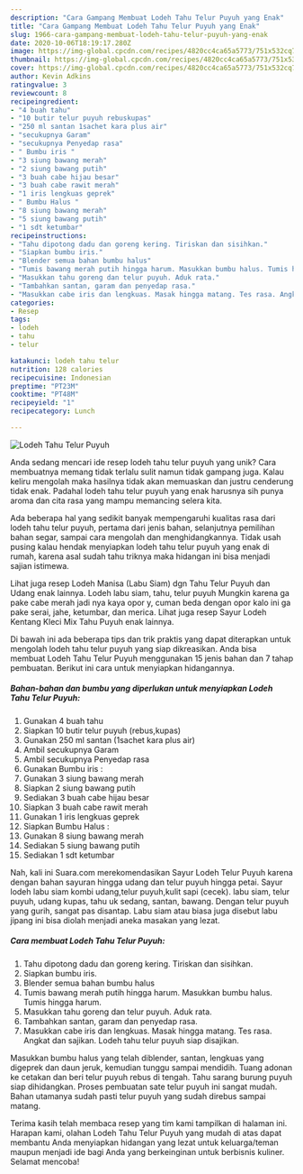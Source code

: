 ```yaml
---
description: "Cara Gampang Membuat Lodeh Tahu Telur Puyuh yang Enak"
title: "Cara Gampang Membuat Lodeh Tahu Telur Puyuh yang Enak"
slug: 1966-cara-gampang-membuat-lodeh-tahu-telur-puyuh-yang-enak
date: 2020-10-06T18:19:17.280Z
image: https://img-global.cpcdn.com/recipes/4820cc4ca65a5773/751x532cq70/lodeh-tahu-telur-puyuh-foto-resep-utama.jpg
thumbnail: https://img-global.cpcdn.com/recipes/4820cc4ca65a5773/751x532cq70/lodeh-tahu-telur-puyuh-foto-resep-utama.jpg
cover: https://img-global.cpcdn.com/recipes/4820cc4ca65a5773/751x532cq70/lodeh-tahu-telur-puyuh-foto-resep-utama.jpg
author: Kevin Adkins
ratingvalue: 3
reviewcount: 8
recipeingredient:
- "4 buah tahu"
- "10 butir telur puyuh rebuskupas"
- "250 ml santan 1sachet kara plus air"
- "secukupnya Garam"
- "secukupnya Penyedap rasa"
- " Bumbu iris "
- "3 siung bawang merah"
- "2 siung bawang putih"
- "3 buah cabe hijau besar"
- "3 buah cabe rawit merah"
- "1 iris lengkuas geprek"
- " Bumbu Halus "
- "8 siung bawang merah"
- "5 siung bawang putih"
- "1 sdt ketumbar"
recipeinstructions:
- "Tahu dipotong dadu dan goreng kering. Tiriskan dan sisihkan."
- "Siapkan bumbu iris."
- "Blender semua bahan bumbu halus"
- "Tumis bawang merah putih hingga harum. Masukkan bumbu halus. Tumis hingga harum."
- "Masukkan tahu goreng dan telur puyuh. Aduk rata."
- "Tambahkan santan, garam dan penyedap rasa."
- "Masukkan cabe iris dan lengkuas. Masak hingga matang. Tes rasa. Angkat dan sajikan. Lodeh tahu telur puyuh siap disajikan."
categories:
- Resep
tags:
- lodeh
- tahu
- telur

katakunci: lodeh tahu telur 
nutrition: 128 calories
recipecuisine: Indonesian
preptime: "PT23M"
cooktime: "PT48M"
recipeyield: "1"
recipecategory: Lunch

---
```



![Lodeh Tahu Telur Puyuh](https://img-global.cpcdn.com/recipes/4820cc4ca65a5773/751x532cq70/lodeh-tahu-telur-puyuh-foto-resep-utama.jpg)

Anda sedang mencari ide resep lodeh tahu telur puyuh yang unik? Cara membuatnya memang tidak terlalu sulit namun tidak gampang juga. Kalau keliru mengolah maka hasilnya tidak akan memuaskan dan justru cenderung tidak enak. Padahal lodeh tahu telur puyuh yang enak harusnya sih punya aroma dan cita rasa yang mampu memancing selera kita.

Ada beberapa hal yang sedikit banyak mempengaruhi kualitas rasa dari lodeh tahu telur puyuh, pertama dari jenis bahan, selanjutnya pemilihan bahan segar, sampai cara mengolah dan menghidangkannya. Tidak usah pusing kalau hendak menyiapkan lodeh tahu telur puyuh yang enak di rumah, karena asal sudah tahu triknya maka hidangan ini bisa menjadi sajian istimewa.

Lihat juga resep Lodeh Manisa (Labu Siam) dgn Tahu Telur Puyuh dan Udang enak lainnya. Lodeh labu siam, tahu, telur puyuh Mungkin karena ga pake cabe merah jadi nya kaya opor y, cuman beda dengan opor kalo ini ga pake serai, jahe, ketumbar, dan merica. Lihat juga resep Sayur Lodeh Kentang Kleci Mix Tahu Puyuh enak lainnya.


Di bawah ini ada beberapa tips dan trik praktis yang dapat diterapkan untuk mengolah lodeh tahu telur puyuh yang siap dikreasikan. Anda bisa membuat Lodeh Tahu Telur Puyuh menggunakan 15 jenis bahan dan 7 tahap pembuatan. Berikut ini cara untuk menyiapkan hidangannya.

<!--inarticleads1-->

##### Bahan-bahan dan bumbu yang diperlukan untuk menyiapkan Lodeh Tahu Telur Puyuh:

1. Gunakan 4 buah tahu
1. Siapkan 10 butir telur puyuh (rebus,kupas)
1. Gunakan 250 ml santan (1sachet kara plus air)
1. Ambil secukupnya Garam
1. Ambil secukupnya Penyedap rasa
1. Gunakan  Bumbu iris :
1. Gunakan 3 siung bawang merah
1. Siapkan 2 siung bawang putih
1. Sediakan 3 buah cabe hijau besar
1. Siapkan 3 buah cabe rawit merah
1. Gunakan 1 iris lengkuas geprek
1. Siapkan  Bumbu Halus :
1. Gunakan 8 siung bawang merah
1. Sediakan 5 siung bawang putih
1. Sediakan 1 sdt ketumbar


Nah, kali ini Suara.com merekomendasikan Sayur Lodeh Telur Puyuh karena dengan bahan sayuran hingga udang dan telur puyuh hingga petai. Sayur lodeh labu siam kombi udang,telur puyuh,kulit sapi (cecek). labu siam, telur puyuh, udang kupas, tahu uk sedang, santan, bawang. Dengan telur puyuh yang gurih, sangat pas disantap. Labu siam atau biasa juga disebut labu jipang ini bisa diolah menjadi aneka masakan yang lezat. 

<!--inarticleads2-->

##### Cara membuat Lodeh Tahu Telur Puyuh:

1. Tahu dipotong dadu dan goreng kering. Tiriskan dan sisihkan.
1. Siapkan bumbu iris.
1. Blender semua bahan bumbu halus
1. Tumis bawang merah putih hingga harum. Masukkan bumbu halus. Tumis hingga harum.
1. Masukkan tahu goreng dan telur puyuh. Aduk rata.
1. Tambahkan santan, garam dan penyedap rasa.
1. Masukkan cabe iris dan lengkuas. Masak hingga matang. Tes rasa. Angkat dan sajikan. Lodeh tahu telur puyuh siap disajikan.


Masukkan bumbu halus yang telah diblender, santan, lengkuas yang digeprek dan daun jeruk, kemudian tunggu sampai mendidih. Tuang adonan ke cetakan dan beri telur puyuh rebus di tengah. Tahu sarang burung puyuh siap dihidangkan. Proses pembuatan sate telur puyuh ini sangat mudah. Bahan utamanya sudah pasti telur puyuh yang sudah direbus sampai matang. 

Terima kasih telah membaca resep yang tim kami tampilkan di halaman ini. Harapan kami, olahan Lodeh Tahu Telur Puyuh yang mudah di atas dapat membantu Anda menyiapkan hidangan yang lezat untuk keluarga/teman maupun menjadi ide bagi Anda yang berkeinginan untuk berbisnis kuliner. Selamat mencoba!
